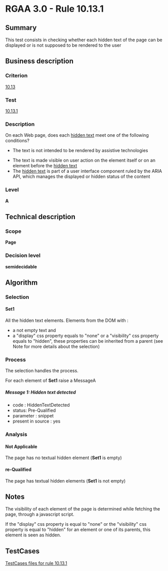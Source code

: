 # RGAA 3.0 -  Rule 10.13.1

## Summary

This test consists in checking whether each hidden text of the page can
be displayed or is not supposed to be rendered to the user

## Business description

### Criterion

[10.13](http://disic.github.io/rgaa_referentiel_en/RGAA3.0_Criteria_English_version_v1.html#crit-10-13)

### Test

[10.13.1](http://disic.github.io/rgaa_referentiel_en/RGAA3.0_Criteria_English_version_v1.html#test-10-13-1)

### Description
On each Web page, does
    each <a href="http://disic.github.io/rgaa_referentiel_en/RGAA3.0_Glossary_English_version_v1.html#mTexteCache">hidden
  text</a> meet one of the following conditions?
    <ul><li>The text is not intended to be rendered by
   assistive technologies</li>
  <li> The text is made visible on user action on the
   element itself or on an element before the <a href="http://disic.github.io/rgaa_referentiel_en/RGAA3.0_Glossary_English_version_v1.html#mTexteCache">hidden
    text</a></li>
  <li> The <a href="http://disic.github.io/rgaa_referentiel_en/RGAA3.0_Glossary_English_version_v1.html#mTexteCache">hidden
    text</a> is part of a user interface
   component ruled by the ARIA API, which manages the
   displayed or hidden status of the content</li>
    </ul> 


### Level

**A**

## Technical description

### Scope

**Page**

### Decision level

**semidecidable**

## Algorithm

### Selection

#### Set1

All the hidden text elements. Elements from the DOM with :

-   a not empty text and
-   a "display" css property equals to "none" or a "visibility" css
    property equals to "hidden", these properties can be inherited from
    a parent (see Note for more details about the selection)

### Process

The selection handles the process.

For each element of **Set1** raise a MessageA

##### Message 1: Hidden text detected

-   code : HiddenTextDetected
-   status: Pre-Qualified
-   parameter : snippet
-   present in source : yes

### Analysis

#### Not Applicable

The page has no textual hidden element (**Set1** is empty)

#### re-Qualified

The page has textual hidden elements (**Set1** is not empty)

## Notes

The visibility of each element of the page is determined while fetching
the page, through a javascript script.

If the "display" css property is equal to "none" or the "visibility" css
property is equal to "hidden" for an element or one of its parents, this
element is seen as hidden.



##  TestCases 

[TestCases files for rule 10.13.1](https://github.com/Asqatasun/Asqatasun/tree/master/rules/rules-rgaa3.0/src/test/resources/testcases/rgaa30/Rgaa30Rule101301/) 



